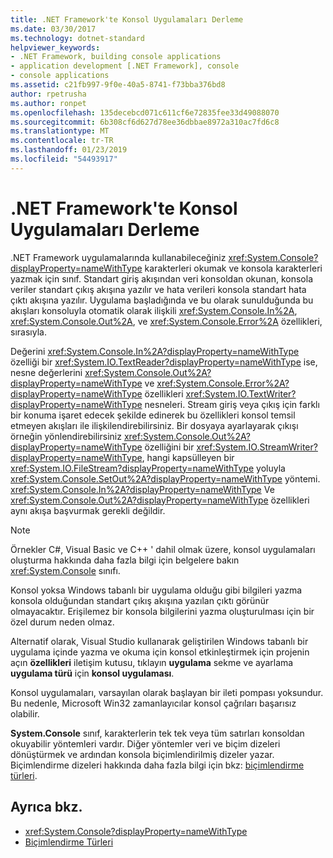 ```yaml
---
title: .NET Framework'te Konsol Uygulamaları Derleme
ms.date: 03/30/2017
ms.technology: dotnet-standard
helpviewer_keywords:
- .NET Framework, building console applications
- application development [.NET Framework], console
- console applications
ms.assetid: c21fb997-9f0e-40a5-8741-f73bba376bd8
author: rpetrusha
ms.author: ronpet
ms.openlocfilehash: 135decebcd071c611cf6e72835fee33d49088070
ms.sourcegitcommit: 6b308cf6d627d78ee36dbbae8972a310ac7fd6c8
ms.translationtype: MT
ms.contentlocale: tr-TR
ms.lasthandoff: 01/23/2019
ms.locfileid: "54493917"
---
```

# <a name="building-console-applications-in-the-net-framework"></a>.NET Framework'te Konsol Uygulamaları Derleme
.NET Framework uygulamalarında kullanabileceğiniz <xref:System.Console?displayProperty=nameWithType> karakterleri okumak ve konsola karakterleri yazmak için sınıf. Standart giriş akışından veri konsoldan okunan, konsola veriler standart çıkış akışına yazılır ve hata verileri konsola standart hata çıktı akışına yazılır. Uygulama başladığında ve bu olarak sunulduğunda bu akışları konsoluyla otomatik olarak ilişkili <xref:System.Console.In%2A>, <xref:System.Console.Out%2A>, ve <xref:System.Console.Error%2A> özellikleri, sırasıyla.  
  
 Değerini <xref:System.Console.In%2A?displayProperty=nameWithType> özelliği bir <xref:System.IO.TextReader?displayProperty=nameWithType> ise, nesne değerlerini <xref:System.Console.Out%2A?displayProperty=nameWithType> ve <xref:System.Console.Error%2A?displayProperty=nameWithType> özellikleri <xref:System.IO.TextWriter?displayProperty=nameWithType> nesneleri. Stream giriş veya çıkış için farklı bir konuma işaret edecek şekilde edinerek bu özellikleri konsol temsil etmeyen akışları ile ilişkilendirebilirsiniz. Bir dosyaya ayarlayarak çıkışı örneğin yönlendirebilirsiniz <xref:System.Console.Out%2A?displayProperty=nameWithType> özelliğini bir <xref:System.IO.StreamWriter?displayProperty=nameWithType>, hangi kapsülleyen bir <xref:System.IO.FileStream?displayProperty=nameWithType> yoluyla <xref:System.Console.SetOut%2A?displayProperty=nameWithType> yöntemi. <xref:System.Console.In%2A?displayProperty=nameWithType> Ve <xref:System.Console.Out%2A?displayProperty=nameWithType> özellikleri aynı akışa başvurmak gerekli değildir.  
  
> [!NOTE]
>  Örnekler C#, Visual Basic ve C++ ' dahil olmak üzere, konsol uygulamaları oluşturma hakkında daha fazla bilgi için belgelere bakın <xref:System.Console> sınıfı.  
  
 Konsol yoksa Windows tabanlı bir uygulama olduğu gibi bilgileri yazma konsola olduğundan standart çıkış akışına yazılan çıktı görünür olmayacaktır. Erişilemez bir konsola bilgilerini yazma oluşturulması için bir özel durum neden olmaz.  
  
 Alternatif olarak, Visual Studio kullanarak geliştirilen Windows tabanlı bir uygulama içinde yazma ve okuma için konsol etkinleştirmek için projenin açın **özellikleri** iletişim kutusu, tıklayın **uygulama** sekme ve ayarlama **uygulama türü** için **konsol uygulaması**.  
  
 Konsol uygulamaları, varsayılan olarak başlayan bir ileti pompası yoksundur. Bu nedenle, Microsoft Win32 zamanlayıcılar konsol çağrıları başarısız olabilir.  
  
 **System.Console** sınıf, karakterlerin tek tek veya tüm satırları konsoldan okuyabilir yöntemleri vardır. Diğer yöntemler veri ve biçim dizeleri dönüştürmek ve ardından konsola biçimlendirilmiş dizeler yazar. Biçimlendirme dizeleri hakkında daha fazla bilgi için bkz: [biçimlendirme türleri](../../docs/standard/base-types/formatting-types.md).  
  
## <a name="see-also"></a>Ayrıca bkz.

- <xref:System.Console?displayProperty=nameWithType>
- [Biçimlendirme Türleri](../../docs/standard/base-types/formatting-types.md)
